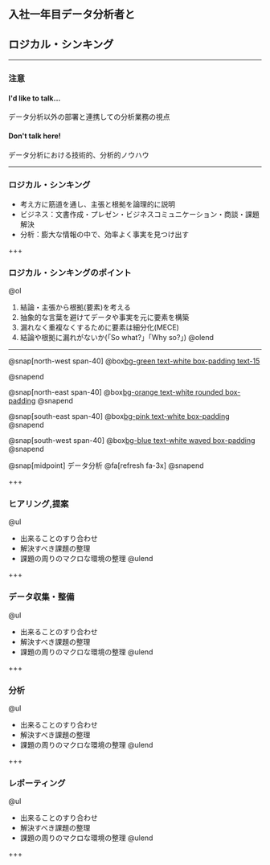 ## 入社一年目データ分析者と
## ロジカル・シンキング

---
### 注意
#### I'd like to talk...
データ分析以外の部署と連携しての分析業務の視点

#### Don't talk here!
データ分析における技術的、分析的ノウハウ

---

### ロジカル・シンキング
- 考え方に筋道を通し、主張と根拠を論理的に説明
- ビジネス：文書作成・プレゼン・ビジネスコミュニケーション・商談・課題解決
- 分析：膨大な情報の中で、効率よく事実を見つけ出す

+++

### ロジカル・シンキングのポイント

@ol
1. 結論・主張から根拠(要素)を考える
2. 抽象的な言葉を避けてデータや事実を元に要素を構築
3. 漏れなく重複なくするために要素は細分化(MECE)
4. 結論や根拠に漏れがないか(「So what?」「Why so?」)
@olend

---

@snap[north-west span-40]
@box[bg-green text-white box-padding text-15](ヒアリング,提案)

@snapend

@snap[north-east span-40]
@box[bg-orange text-white rounded box-padding](データ収集・整備)
@snapend

@snap[south-east span-40]
@box[bg-pink text-white box-padding](分析)
@snapend

@snap[south-west span-40]
@box[bg-blue text-white waved box-padding](レポーティング)
@snapend

@snap[midpoint]
データ分析
@fa[refresh fa-3x]
@snapend

+++

### ヒアリング,提案

@ul
- 出来ることのすり合わせ
- 解決すべき課題の整理
- 課題の周りのマクロな環境の整理
@ulend

+++

### データ収集・整備

@ul
- 出来ることのすり合わせ
- 解決すべき課題の整理
- 課題の周りのマクロな環境の整理
@ulend

+++

### 分析

@ul
- 出来ることのすり合わせ
- 解決すべき課題の整理
- 課題の周りのマクロな環境の整理
@ulend

+++

### レポーティング

@ul
- 出来ることのすり合わせ
- 解決すべき課題の整理
- 課題の周りのマクロな環境の整理
@ulend

+++
